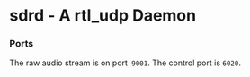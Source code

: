# sdrd - A rtl_udp Daemon

### Ports
The raw audio stream is on port` 9001`. The control port is `6020`.